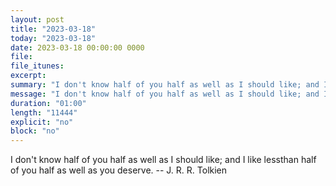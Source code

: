 ```yaml
---
layout: post
title: "2023-03-18"
today: "2023-03-18"
date: 2023-03-18 00:00:00 0000
file:
file_itunes:
excerpt:
summary: "I don't know half of you half as well as I should like; and I like lessthan half of you half as well as you deserve. -- J. R. R. Tolkien"
message: "I don't know half of you half as well as I should like; and I like lessthan half of you half as well as you deserve. -- J. R. R. Tolkien"
duration: "01:00"
length: "11444"
explicit: "no"
block: "no"
---
```

I don't know half of you half as well as I should like; and I like lessthan half of you half as well as you deserve. -- J. R. R. Tolkien

